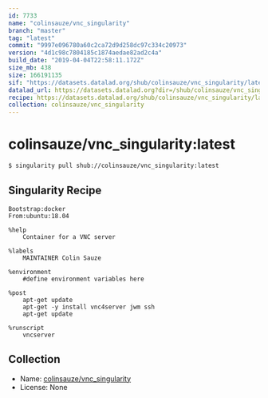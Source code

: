 ```yaml
---
id: 7733
name: "colinsauze/vnc_singularity"
branch: "master"
tag: "latest"
commit: "9997e096780a60c2ca72d9d258dc97c334c20973"
version: "4d1c98c7804185c1874aedae82ad2c4a"
build_date: "2019-04-04T22:58:11.172Z"
size_mb: 438
size: 166191135
sif: "https://datasets.datalad.org/shub/colinsauze/vnc_singularity/latest/2019-04-04-9997e096-4d1c98c7/4d1c98c7804185c1874aedae82ad2c4a.simg"
datalad_url: https://datasets.datalad.org?dir=/shub/colinsauze/vnc_singularity/latest/2019-04-04-9997e096-4d1c98c7/
recipe: https://datasets.datalad.org/shub/colinsauze/vnc_singularity/latest/2019-04-04-9997e096-4d1c98c7/Singularity
collection: colinsauze/vnc_singularity
---
```


# colinsauze/vnc_singularity:latest

```bash
$ singularity pull shub://colinsauze/vnc_singularity:latest
```

## Singularity Recipe

```singularity
Bootstrap:docker
From:ubuntu:18.04

%help
    Container for a VNC server

%labels
    MAINTAINER Colin Sauze

%environment
    #define environment variables here
    
%post  
    apt-get update
    apt-get -y install vnc4server jwm ssh
    apt-get update

%runscript
    vncserver
```

## Collection

 - Name: [colinsauze/vnc_singularity](https://github.com/colinsauze/vnc_singularity)
 - License: None

